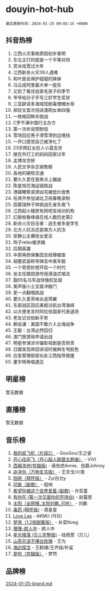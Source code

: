 # douyin-hot-hub

`最后更新时间：2024-01-25 09:03:15 +0800`

## 抖音热榜

1. 江西火灾事故原因初步查明
1. 东北主打的就是一个平等对待
1. 赏冰戏雪过大年
1. 江西新余火灾39人遇难
1. 和叶是会保护姐姐的妹妹
1. 马云成阿里最大单一股东
1. 又到了看住自家毛孩子的季节
1. 爷爷给孙子手写三好学生奖状
1. 三亚辟谣多海域现剧毒僧帽水母
1. 郑钦文首次闯进澳网女单四强
1. 一格格回眸杀挑战
1. C罗不满中国行主办方
1. 第一次听说预制信
1. 雪场回应男子滑雪滑到边境线
1. 一开口感觉自己被净化了
1. 23岁网红女巨人小莫去世
1. 接在外打工的妈妈回家过年
1. 孟博龙世妍
1. 人民文学杂志销售额
1. 各地的硬核交通
1. 要久久爱在我笑点上蹦迪
1. 陈星旭花海运镜挑战
1. 港媒曝黎淑贤凶宅被低价放售
1. 任贤齐参加湖北卫视春晚录制
1. 田嘉瑞林子烨挑战孔雀东南飞
1. 江西起火楼房有网吧及培训机构
1. 幻兽帕鲁峰值在线人数历史第2
1. 新余火灾目击者：逃生者多是学生
1. 北方人抗冻还是南方人抗冻
1. 安静公主爆改女爱豆
1. 玲子reiko被求婚
1. 后期英雄
1. 中原再担保集团总经理被查
1. 胡塞武装称导弹击中美军舰
1. 一个奇思妙想开启一个时代
1. 张主任跟团游传授滴油式唱法
1. 载65名乌军战俘俄机坠毁
1. 美声版小土豆直冲脑门
1. 爱一点翻唱挑战
1. 要久久爱茶味女追蒋翼
1. 东部战区回应美舰过航台湾海峡
1. 以大使发言时阿拉伯国家代表退场
1. 老友记合拍新手势
1. 赖岳谦：美国不敢介入台海战争
1. 王毅：台湾必然回归
1. 澳门旅游局申请出战
1. 明星参演涉诈骗影视剧是否担责
1. 日媒发现岸田讲话时被麻生甩脸色
1. 应急管理部部长赴江西指导救援
1. 董宇辉再唱遇见

## 明星榜

暂无数据

## 直播榜

暂无数据

## 音乐榜

1. [我的纸飞机（片段2）](https://sf86-cdn-tos.douyinstatic.com/obj/tos-cn-ve-2774/oM2ZrKcg2CD5AeRB2gkeXOFB1IxAGJdZPazYHf) - GooGoo/王之睿
1. [开心往前飞（开心超人联盟主题曲）](https://sf86-cdn-tos.douyinstatic.com/obj/tos-cn-ve-2774/9d8fb7c82cf1421fb93a9fe925275e0a) - VIVI
1. [西厢寻他(剪辑版)](https://sf3-cdn-tos.douyinstatic.com/obj/tos-cn-ve-2774/oUsAVfAQKlRNxEv5qxvIB8o5qmIWUcXbzJKJhw) - 唐伯虎Annie、伯爵Johnny
1. [追寻你（万物复苏版）](https://sf86-cdn-tos.douyinstatic.com/obj/tos-cn-ve-2774/oYeAZJsbjIDit9APmBg8u6uDUQnHmoCf3gbo74) - 王天戈/川青
1. [陷阱（释怀版）](https://sf86-cdn-tos.douyinstatic.com/obj/tos-cn-ve-2774/oE8C21LeZrzKLDFfQYgMzx4GAIHageG5IzayY7) - Zy/白允y
1. [可能（副歌）](https://sf86-cdn-tos.douyinstatic.com/obj/tos-cn-ve-2774/cde1731888894259b333569393c2fb51) - 程响
1. [希望你被这个世界爱着 (副歌)](https://sf86-cdn-tos.douyinstatic.com/obj/tos-cn-ve-2774/oUHCmWQfZlE3QQBKBeD8rCFLpJzPgCpImhsxMt) - 许亚童
1. [有你在 (第一次见面你的开场白)](https://sf86-cdn-tos.douyinstatic.com/obj/tos-cn-ve-2774/oAthrQ3ClJBfI57uBoFEgNDYtNCZ0TSYQQfxQ0) - 赵露思
1. [太阳（全网搜_太阳刘鹏_可听）](https://sf86-cdn-tos.douyinstatic.com/obj/tos-cn-ve-2774/ogWbyIQnlBFImVbeDocRdCIYtBHlbJXgfZMvgz) - 刘鹏
1. [毒药 (释怀版)](https://sf3-cdn-tos.douyinstatic.com/obj/tos-cn-ve-2774/oYILMEAzspdZBIzy4frJNB8ZHPHWAhiwowd4Ad) - 周星星
1. [Love Lee](https://sf86-cdn-tos.douyinstatic.com/obj/tos-cn-ve-2774/o05GbkJGbCBTdDnMtB0fwOYgkeZp23vrWQDQBS) - AKMU (악뮤)
1. [梦游（1.2倍甜蜜版）](https://sf86-cdn-tos.douyinstatic.com/obj/tos-cn-ve-2774/o4gyAUm8hwufoEABmwVIiQtHsFuGzAEEWtNMzo) - 补菜Nveg
1. [慢慢-颜人中](https://sf86-cdn-tos.douyinstatic.com/obj/tos-cn-ve-2774/ocjHNfBXdBxQNC8ZGAeoLMFTUgtBg8bkExunDC) - 颜人中
1. [星光降落 (贝儿完整版)](https://sf3-cdn-tos.douyinstatic.com/obj/tos-cn-ve-2774/okwB9hAwyAtsFFkFBzAX1hOOfQuIoMNs0W2Mwr) - 陆雨萱（贝儿）
1. [山茶花读不懂白玫瑰](https://sf86-cdn-tos.douyinstatic.com/obj/tos-cn-ve-2774/osfn8B7DktrRHEPJgPCfDbw7QDQEkwC16BxZg9) - 王为
1. [海边探戈](https://sf86-cdn-tos.douyinstatic.com/obj/tos-cn-ve-2774/os9gE0VQCGqt6VQkZDyBBYvfSDY0QFe3vVmubn) - 王鹤棣/王齐铭/朴鲨
1. [是你（剪辑版）](https://sf3-cdn-tos.douyinstatic.com/obj/tos-cn-ve-2774/46019dae783c4c969944217fe1cfafc4) - 梦然

## 品牌榜

[2024-01-25-brand.md](2024-01-25-brand.md)
